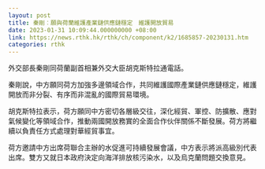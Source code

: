 ```yaml
---
layout: post
title: 秦剛︰願與荷蘭維護產業鏈供應鏈穩定　維護開放貿易
date: 2023-01-31 10:09:44.000000000 +08:00
link: https://news.rthk.hk/rthk/ch/component/k2/1685857-20230131.htm
categories: rthk
---
```


外交部長秦剛同荷蘭副首相兼外交大臣胡克斯特拉通電話。

秦剛說，中方願同荷方加強多邊領域合作，共同維護國際產業鏈供應鏈穩定，維護開放而非分裂、有序而非混亂的國際貿易環境。

胡克斯特拉表示，荷方願同中方密切各層級交往，深化經貿、軍控、防擴散、應對氣候變化等領域合作，推動兩國開放務實的全面合作伙伴關係不斷發展。荷方將繼續以負責任方式處理對華經貿事宜。

荷方邀請中方出席荷聯合主辦的水促進可持續發展會議，中方表示將派高級別代表出席。雙方又就日本政府決定向海洋排放核污染水，以及烏克蘭問題交換意見。
